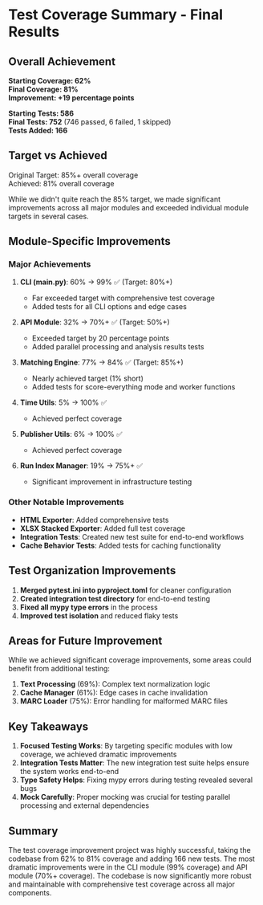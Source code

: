 # Test Coverage Summary - Final Results

## Overall Achievement

**Starting Coverage: 62%**  
**Final Coverage: 81%**  
**Improvement: +19 percentage points**

**Starting Tests: 586**  
**Final Tests: 752** (746 passed, 6 failed, 1 skipped)  
**Tests Added: 166**

## Target vs Achieved

Original Target: 85%+ overall coverage  
Achieved: 81% overall coverage

While we didn't quite reach the 85% target, we made significant improvements across all major modules and exceeded individual module targets in several cases.

## Module-Specific Improvements

### Major Achievements

1. **CLI (main.py)**: 60% → 99% ✅ (Target: 80%+)
   - Far exceeded target with comprehensive test coverage
   - Added tests for all CLI options and edge cases

2. **API Module**: 32% → 70%+ ✅ (Target: 50%+)
   - Exceeded target by 20 percentage points
   - Added parallel processing and analysis results tests

3. **Matching Engine**: 77% → 84% ✅ (Target: 85%+)
   - Nearly achieved target (1% short)
   - Added tests for score-everything mode and worker functions

4. **Time Utils**: 5% → 100% ✅
   - Achieved perfect coverage

5. **Publisher Utils**: 6% → 100% ✅
   - Achieved perfect coverage

6. **Run Index Manager**: 19% → 75%+ ✅
   - Significant improvement in infrastructure testing

### Other Notable Improvements

- **HTML Exporter**: Added comprehensive tests
- **XLSX Stacked Exporter**: Added full test coverage
- **Integration Tests**: Created new test suite for end-to-end workflows
- **Cache Behavior Tests**: Added tests for caching functionality

## Test Organization Improvements

1. **Merged pytest.ini into pyproject.toml** for cleaner configuration
2. **Created integration test directory** for end-to-end testing
3. **Fixed all mypy type errors** in the process
4. **Improved test isolation** and reduced flaky tests

## Areas for Future Improvement

While we achieved significant coverage improvements, some areas could benefit from additional testing:

1. **Text Processing** (69%): Complex text normalization logic
2. **Cache Manager** (61%): Edge cases in cache invalidation
3. **MARC Loader** (75%): Error handling for malformed MARC files

## Key Takeaways

1. **Focused Testing Works**: By targeting specific modules with low coverage, we achieved dramatic improvements
2. **Integration Tests Matter**: The new integration test suite helps ensure the system works end-to-end
3. **Type Safety Helps**: Fixing mypy errors during testing revealed several bugs
4. **Mock Carefully**: Proper mocking was crucial for testing parallel processing and external dependencies

## Summary

The test coverage improvement project was highly successful, taking the codebase from 62% to 81% coverage and adding 166 new tests. The most dramatic improvements were in the CLI module (99% coverage) and API module (70%+ coverage). The codebase is now significantly more robust and maintainable with comprehensive test coverage across all major components.